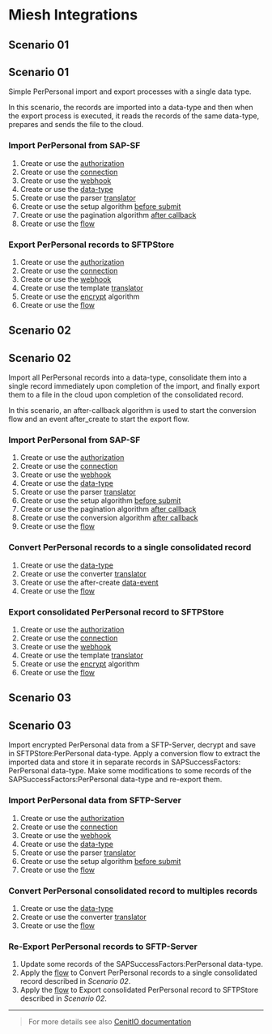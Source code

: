 # Miesh Integrations

<!-- tabs:start -->

## **Scenario 01**
## Scenario 01

Simple PerPersonal import and export processes with a single data type.

In this scenario, the records are imported into a data-type and then when the export process is executed, it reads the 
records of the same data-type, prepares and sends the file to the cloud.

### Import PerPersonal from SAP-SF

1. Create or use the [authorization](authorizations/sap-success-factors.md) 
2. Create or use the [connection](connections/sap-success-factors.md)
3. Create or use the [webhook](webhooks/sap-success-factors-get-perpersonal.md)
4. Create or use the [data-type](data-types/SAPSuccessFactors-PerPersonal.md)
5. Create or use the parser [translator](translators/parse_from_sapsf_api_response_to_sapsf_perpersonal.md)
6. Create or use the setup algorithm [before submit](algorithms/sapsf-setup_import_before_submit.md)
7. Create or use the pagination algorithm [after callback](algorithms/sapsf-setup_import_next_page_after_callback.md)
8. Create or use the [flow](flows/sapsf-do_import_from_sapsf_perpersonal.md)

### Export PerPersonal records to SFTPStore

1. Create or use the [authorization](authorizations/sftp-store.md) 
2. Create or use the [connection](connections/sftp-store.md)
3. Create or use the [webhook](webhooks/sftp-store-upload-file.md)
4. Create or use the template [translator](translators/parse_from_sapsf_perpersonal_to_sftp_server_upload_request.md)
5. Create or use the [encrypt](algorithms/miesh-encrypt.md) algorithm
6. Create or use the [flow](flows/sapsf-do_export_to_sftp_server_perpersonal.md)

## **Scenario 02**
## Scenario 02

Import all PerPersonal records into a data-type, consolidate them into a single record immediately upon completion of the import, 
and finally export them to a file in the cloud upon completion of the consolidated record.

In this scenario, an after-callback algorithm is used to start the conversion flow and an event after_create to start the export flow.

### Import PerPersonal from SAP-SF

1. Create or use the [authorization](authorizations/sap-success-factors.md) 
2. Create or use the [connection](connections/sap-success-factors.md)
3. Create or use the [webhook](webhooks/sap-success-factors-get-perpersonal.md)
4. Create or use the [data-type](data-types/SAPSuccessFactors-PerPersonal.md)
5. Create or use the parser [translator](translators/parse_from_sapsf_api_response_to_sapsf_perpersonal.md)
6. Create or use the setup algorithm [before submit](algorithms/sapsf-setup_import_before_submit.md)
7. Create or use the pagination algorithm [after callback](algorithms/sapsf-setup_import_next_page_after_callback.md)
8. Create or use the conversion algorithm [after callback](algorithms/sapsf-convert_import_perpersonal_after_callback.md)
9. Create or use the [flow](flows/sapsf-do_import_from_sapsf_perpersonal.md)

### Convert PerPersonal records to a single consolidated record

1. Create or use the [data-type](data-types/SFTPStore-PerPersonal.md)
2. Create or use the converter [translator](translators/parse_from_sapsf_perpersonal_to_sftp_server_upload_request.md)
3. Create or use the after-create [data-event](observers/SFTPStore-PerPersonal-throw_after_creating.md)
4. Create or use the [flow](flows/sftpstore-do_convert_from_sapsf_to_sftpstote_perpersonal.md)

### Export consolidated PerPersonal record to SFTPStore

1. Create or use the [authorization](authorizations/sftp-store.md) 
2. Create or use the [connection](connections/sftp-store.md)
3. Create or use the [webhook](webhooks/sftp-store-upload-file.md)
4. Create or use the template [translator](translators/parse_from_sftpstore_perpersonal_to_sftp_server_upload_request.md)
5. Create or use the [encrypt](algorithms/miesh-encrypt.md) algorithm
6. Create or use the [flow](flows/sftpstore-do_export_to_sftp_server_perpersonal.md)

## **Scenario 03**
## Scenario 03

Import encrypted PerPersonal data from a SFTP-Server, decrypt and save in SFTPStore:PerPersonal data-type.
Apply a conversion flow to extract the imported data and store it in separate records in SAPSuccessFactors: PerPersonal data-type.
Make some modifications to some records of the SAPSuccessFactors:PerPersonal data-type and re-export them.

### Import PerPersonal data from SFTP-Server

1. Create or use the [authorization](authorizations/sftp-store.md) 
2. Create or use the [connection](connections/sftp-store.md)
3. Create or use the [webhook](webhooks/sftp-store-download-file.md)
4. Create or use the [data-type](data-types/SFTPStore-PerPersonal.md)
5. Create or use the parser [translator](translators/parse_from_sftp_server_download_response_to_sftpstore_perpersonal.md)
6. Create or use the setup algorithm [before submit](algorithms/sftpstore-setup_import_before_submit.md)
9. Create or use the [flow](flows/sftpstore-do_import_from_sftp_server_perpersonal.md)

### Convert PerPersonal consolidated record to multiples records

1. Create or use the [data-type](data-types/SAPSuccessFactors-PerPersonal.md)
2. Create or use the converter [translator](translators/parse_from_sftpstore_to_sapsf_perpersonal.md)
4. Create or use the [flow](flows/sftpstore-do_convert_from_sftpstote_to_sapsf_perpersonal.md)

### Re-Export PerPersonal records to SFTP-Server

1. Update some records of the SAPSuccessFactors:PerPersonal data-type.
2. Apply the [flow](flows/sftpstore-do_convert_from_sapsf_to_sftpstote_perpersonal.md) to Convert PerPersonal records to a single consolidated record described in *Scenario 02*.
3. Apply the [flow](flows/sftpstore-do_export_to_sftp_server_perpersonal.md) to Export consolidated PerPersonal record to SFTPStore described in *Scenario 02*.

<!-- tabs:end -->

<hr />

> For more details see also [CenitIO documentation](https://cenit-io.github.io/docs)